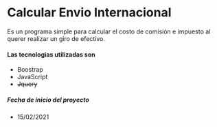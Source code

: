 # Calcular Envio Internacional

Es un programa simple para calcular el costo de comisión e impuesto al querer realizar un giro de efectivo.

#### Las tecnologias utilizadas son

- Boostrap
- JavaScript
- ~~Jquery~~

##### Fecha de inicio del proyecto

- 15/02/2021